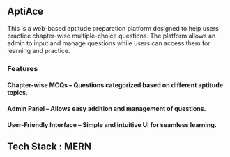 ## AptiAce 
This is a web-based aptitude preparation platform designed to help users practice chapter-wise multiple-choice questions. The platform allows an admin to input and manage questions while users can access them for learning and practice.

 ### Features
   #### Chapter-wise MCQs – Questions categorized based on different aptitude topics.
   #### Admin Panel – Allows easy addition and management of questions.
   #### User-Friendly Interface – Simple and intuitive UI for seamless learning.

## Tech Stack : MERN
